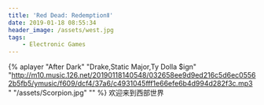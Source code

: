 ```yaml
---
title: 'Red Dead: RedemptionⅡ'
date: 2019-01-18 08:55:34
header_image: /assets/west.jpg
tags:
    - Electronic Games
---
```

{% aplayer "After Dark" "Drake,Static Major,Ty Dolla $ign" "http://m10.music.126.net/20190118140548/032658ee9d9ed216c5d6ec05562b5fb5/ymusic/f609/dcf4/37a6/c4931045fff1e66efe6b4d994d282f3c.mp3" "/assets/Scorpion.jpg" "" %}
欢迎来到西部世界
<!-- more -->